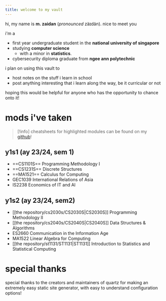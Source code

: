 ```yaml
---
title: welcome to my vault
---
```


hi, my name is **m. zaidan** (*pronounced* zäɪdän). nice to meet you

i'm a
- first year undergraduate student in the **national university of singapore** 
- studying **computer science**
	- with a minor in **statistics**.
- cybersecurity diploma graduate from **ngee ann polytechnic**

i plan on using this vault to
- host notes on the stuff i learn in school
- post anything interesting that i learn along the way, be it curricular or not

hoping this would be helpful for anyone who has the opportunity to chance onto it!

# mods i've taken

> [!info] cheatsheets for highlighted modules can be found on my [github](https://github.com/zaidansani/zai-s-NUS-cheatsheet-stash)!
## y1s1 (ay 23/24, sem 1)

- ==CS1101S== Programming Methodology I
- ==CS1231S== Discrete Structures
- ==MA1521== Calculus for Computing
- GEC1039 International Relations of Asia
- IS2238 Economics of IT and AI
## y1s2 (ay 23/24, sem2)

- [[the repository/cs2030s/CS2030S|CS2030S]] Programming Methodology II
- [[the repository/cs2040s/CS2040S|CS2040S]] Data Structures & Algorithms
- ES2660 Communication in the Information Age
- MA1522 Linear Algebra for Computing
- [[the repository/st1131/ST1131|ST1131]] Introduction to Statistics and Statistical Computing

# special thanks

special thanks to the creators and maintainers of quartz for making an extremely easy static site generator, with easy to understand configuration options!